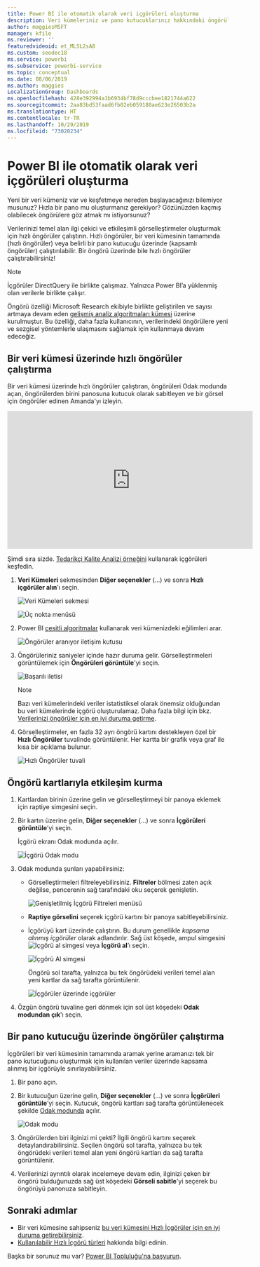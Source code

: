 ```yaml
---
title: Power BI ile otomatik olarak veri içgörüleri oluşturma
description: Veri kümeleriniz ve pano kutucuklarınız hakkındaki öngörüleri nasıl edineceğinizi öğrenin.
author: maggiesMSFT
manager: kfile
ms.reviewer: ''
featuredvideoid: et_MLSL2sA8
ms.custom: seodec18
ms.service: powerbi
ms.subservice: powerbi-service
ms.topic: conceptual
ms.date: 08/06/2019
ms.author: maggies
LocalizationGroup: Dashboards
ms.openlocfilehash: 428e392994a1b6934bf78d9cccbee1821744a622
ms.sourcegitcommit: 2aa83bd53faad6fb02eb059188ae623e26503b2a
ms.translationtype: HT
ms.contentlocale: tr-TR
ms.lasthandoff: 10/29/2019
ms.locfileid: "73020234"
---
```

# <a name="generate-data-insights-automatically-with-power-bi"></a>Power BI ile otomatik olarak veri içgörüleri oluşturma
Yeni bir veri kümeniz var ve keşfetmeye nereden başlayacağınızı bilemiyor musunuz?  Hızla bir pano mu oluşturmanız gerekiyor?  Gözünüzden kaçmış olabilecek öngörülere göz atmak mı istiyorsunuz?

Verilerinizi temel alan ilgi çekici ve etkileşimli görselleştirmeler oluşturmak için hızlı öngörüler çalıştırın. Hızlı öngörüler, bir veri kümesinin tamamında (hızlı öngörüler) veya belirli bir pano kutucuğu üzerinde (kapsamlı öngörüler) çalıştırılabilir. Bir öngörü üzerinde bile hızlı öngörüler çalıştırabilirsiniz!

> [!NOTE]
> İçgörüler DirectQuery ile birlikte çalışmaz. Yalnızca Power BI’a yüklenmiş olan verilerle birlikte çalışır.
> 

Öngörü özelliği Microsoft Research ekibiyle birlikte geliştirilen ve sayısı artmaya devam eden [gelişmiş analiz algoritmaları kümesi](service-insight-types.md) üzerine kurulmuştur. Bu özelliği, daha fazla kullanıcının, verilerindeki öngörülere yeni ve sezgisel yöntemlerle ulaşmasını sağlamak için kullanmaya devam edeceğiz.

## <a name="run-quick-insights-on-a-dataset"></a>Bir veri kümesi üzerinde hızlı öngörüler çalıştırma
Bir veri kümesi üzerinde hızlı öngörüler çalıştıran, öngörüleri Odak modunda açan, öngörülerden birini panosuna kutucuk olarak sabitleyen ve bir görsel için öngörüler edinen Amanda'yı izleyin.

<iframe width="560" height="315" src="https://www.youtube.com/embed/et_MLSL2sA8" frameborder="0" allowfullscreen></iframe>


Şimdi sıra sizde. [Tedarikçi Kalite Analizi örneğini](sample-supplier-quality.md) kullanarak içgörüleri keşfedin.

1. **Veri Kümeleri** sekmesinden **Diğer seçenekler** (...) ve sonra **Hızlı içgörüler alın**’ı seçin.
   
    ![Veri Kümeleri sekmesi](media/service-insights/power-bi-ellipses.png)
   
    ![Üç nokta menüsü](media/service-insights/power-bi-tab.png)
2. Power BI [çeşitli algoritmalar](service-insight-types.md) kullanarak veri kümenizdeki eğilimleri arar.
   
    ![Öngörüler aranıyor iletişim kutusu](media/service-insights/pbi_autoinsightssearching.png)
3. Öngörüleriniz saniyeler içinde hazır duruma gelir.  Görselleştirmeleri görüntülemek için **Öngörüleri görüntüle**'yi seçin.
   
    ![Başarılı iletisi](media/service-insights/pbi_autoinsightsuccess.png)
   
    > [!NOTE]
    > Bazı veri kümelerindeki veriler istatistiksel olarak önemsiz olduğundan bu veri kümelerinde içgörü oluşturulamaz.  Daha fazla bilgi için bkz. [Verilerinizi öngörüler için en iyi duruma getirme](service-insights-optimize.md).
    > 
    
4. Görselleştirmeler, en fazla 32 ayrı öngörü kartını destekleyen özel bir **Hızlı Öngörüler** tuvalinde görüntülenir. Her kartta bir grafik veya graf ile kısa bir açıklama bulunur.
   
    ![Hızlı Öngörüler tuvali](media/service-insights/power-bi-insights.png)

## <a name="interact-with-the-insight-cards"></a>Öngörü kartlarıyla etkileşim kurma

1. Kartlardan birinin üzerine gelin ve görselleştirmeyi bir panoya eklemek için raptiye simgesini seçin.

2. Bir kartın üzerine gelin, **Diğer seçenekler** (...) ve sonra **İçgörüleri görüntüle**’yi seçin. 

    İçgörü ekranı Odak modunda açılır.
   
    ![İçgörü Odak modu](media/service-insights/power-bi-insight-focus.png)
3. Odak modunda şunları yapabilirsiniz:
   
   * Görselleştirmeleri filtreleyebilirsiniz. **Filtreler** bölmesi zaten açık değilse, pencerenin sağ tarafındaki oku seçerek genişletin.

       ![Genişletilmiş İçgörü Filtreleri menüsü](media/service-insights/power-bi-insights-filter-new.png)
   * **Raptiye görselini** seçerek içgörü kartını bir panoya sabitleyebilirsiniz.
   * İçgörüyü kart üzerinde çalıştırın. Bu durum genellikle *kapsama alınmış içgörüler* olarak adlandırılır. Sağ üst köşede, ampul simgesini ![İçgörü al simgesi](media/service-insights/power-bi-bulb-icon.png) veya **İçgörü al**’ı seçin.
     
       ![İçgörü Al simgesi](media/service-insights/pbi-autoinsights-tile.png)
     
     Öngörü sol tarafta, yalnızca bu tek öngörüdeki verileri temel alan yeni kartlar da sağ tarafta görüntülenir.
     
       ![İçgörüler üzerinde içgörüler](media/service-insights/power-bi-insights-on-insights-new.png)
4. Özgün öngörü tuvaline geri dönmek için sol üst köşedeki **Odak modundan çık**'ı seçin.

## <a name="run-insights-on-a-dashboard-tile"></a>Bir pano kutucuğu üzerinde öngörüler çalıştırma
İçgörüleri bir veri kümesinin tamamında aramak yerine aramanızı tek bir pano kutucuğunu oluşturmak için kullanılan veriler üzerinde kapsama alınmış bir içgörüyle sınırlayabilirsiniz. 

1. Bir pano açın.
2. Bir kutucuğun üzerine gelin, **Diğer seçenekler** (...) ve sonra **İçgörüleri görüntüle**’yi seçin. Kutucuk, öngörü kartları sağ tarafta görüntülenecek şekilde [Odak modunda](service-focus-mode.md) açılır.    
   
    ![Odak modu](media/service-insights/pbi-insights-tile.png)    
3. Öngörülerden biri ilginizi mi çekti? İlgili öngörü kartını seçerek detaylandırabilirsiniz. Seçilen öngörü sol tarafta, yalnızca bu tek öngörüdeki verileri temel alan yeni öngörü kartları da sağ tarafta görüntülenir.    
4. Verilerinizi ayrıntılı olarak incelemeye devam edin, ilginizi çeken bir öngörü bulduğunuzda sağ üst köşedeki **Görseli sabitle**'yi seçerek bu öngörüyü panonuza sabitleyin.

## <a name="next-steps"></a>Sonraki adımlar
- Bir veri kümesine sahipseniz [bu veri kümesini Hızlı İçgörüler için en iyi duruma getirebilirsiniz](service-insights-optimize.md).
- [Kullanılabilir Hızlı İçgörü türleri](service-insight-types.md) hakkında bilgi edinin.

Başka bir sorunuz mu var? [Power BI Topluluğu'na başvurun](http://community.powerbi.com/).

